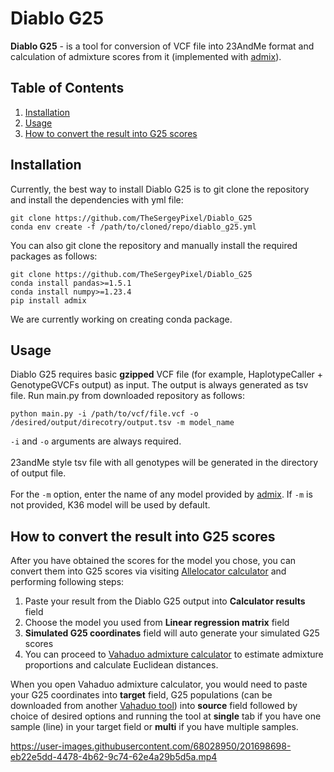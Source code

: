# Diablo G25

**Diablo G25** - is a tool for conversion of VCF file into 23AndMe format and calculation of admixture scores from it
(implemented with [admix](https://github.com/stevenliuyi/admix)).

## Table of Contents
1. [Installation](#Installation)
2. [Usage](#Usage)
3. [How to convert the result into G25 scores](#how-to-convert-the-result-into-g25-scores)

## Installation

Currently, the best way to install Diablo G25 is to git clone the repository and install the dependencies with yml file:

```
git clone https://github.com/TheSergeyPixel/Diablo_G25
conda env create -f /path/to/cloned/repo/diablo_g25.yml 
```
You can also git clone the repository and manually install the required packages as follows:

```
git clone https://github.com/TheSergeyPixel/Diablo_G25
conda install pandas>=1.5.1
conda install numpy>=1.23.4
pip install admix
```


We are currently working on creating conda package.

## Usage

Diablo G25 requires basic **gzipped** VCF file (for example, HaplotypeCaller + GenotypeGVCFs output) as input. The output 
is always generated as tsv file. Run main.py from downloaded repository as follows:

```
python main.py -i /path/to/vcf/file.vcf -o /desired/output/direcotry/output.tsv -m model_name
```
```-i``` and ```-o``` arguments are always required.<br/>
<br/>
23andMe style tsv file with all genotypes will be generated in the directory of output file. <br/>
<br/>
For the ```-m``` option, enter the name of any model provided by [admix](https://github.com/stevenliuyi/admix#models).
If ```-m``` is not provided, K36 model will be used by default.

## How to convert the result into G25 scores

After you have obtained the scores for the model you chose, you can convert them into G25 scores via visiting 
[Allelocator calculator](https://allelocator.ovh/simulatedg25.html) and performing following steps:

1. Paste your result from the Diablo G25 output into **Calculator results** field
2. Choose the model you used from **Linear regression matrix** field
3. **Simulated G25 coordinates** field will auto generate your simulated G25 scores
4. You can proceed to [Vahaduo admixture calculator](https://vahaduo.github.io/vahaduo/) to estimate admixture 
proportions and calculate Euclidean distances. 

When you open Vahaduo admixture calculator, you would need to paste your G25 coordinates into **target** field, 
G25 populations (can be downloaded from another [Vahaduo tool](https://vahaduo.github.io/g25download/)) into **source** 
field followed by choice of desired options and running the tool at **single** tab if you have one 
sample (line) in your target field or **multi** if you have multiple samples.

https://user-images.githubusercontent.com/68028950/201698698-eb22e5dd-4478-4b62-9c74-62e4a29b5d5a.mp4







